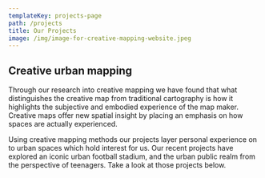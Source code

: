 ```yaml
---
templateKey: projects-page
path: /projects
title: Our Projects
image: /img/image-for-creative-mapping-website.jpeg
---
```

## Creative urban mapping

Through our research into creative mapping we have found that what distinguishes the creative map from traditional cartography is how it highlights the subjective and embodied experience of the map maker.  Creative maps offer new spatial insight by placing an emphasis on how spaces are actually experienced.

Using creative mapping methods our projects layer personal experience on to urban spaces which hold interest for us. Our recent projects have explored an iconic urban football stadium, and the urban public realm from the perspective of teenagers.  Take a look at those projects below.